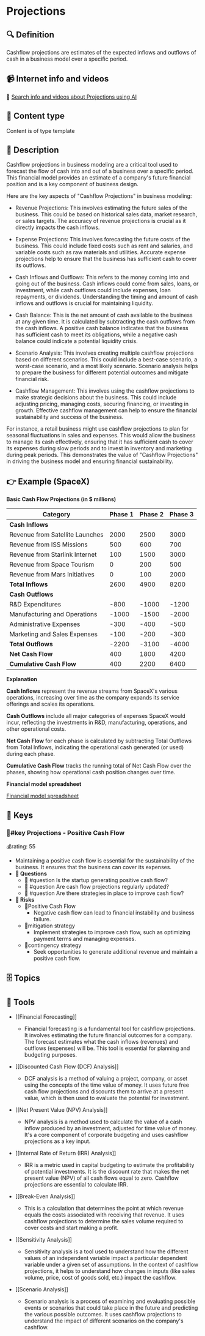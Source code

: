 
# Projections


## 🔍 Definition
Cashflow projections are estimates of the expected inflows and outflows of cash in a business model over a specific period.


## 📹 Internet info and videos
🤖 [Search info and videos about Projections using AI](https://www.perplexity.ai/search?q=videos+about+Projections:+Cashflow+projections+are+estimates+of+the+expected+inflows+and+outflows+of+cash+in+a+business+model+over+a+specific+period.
)

## 📰 Content type 
Content is of type template

## 📖 Description
Cashflow projections in business modeling are a critical tool used to forecast the flow of cash into and out of a business over a specific period. This financial model provides an estimate of a company's future financial position and is a key component of business design. 

Here are the key aspects of "Cashflow Projections" in business modeling:

- Revenue Projections: This involves estimating the future sales of the business. This could be based on historical sales data, market research, or sales targets. The accuracy of revenue projections is crucial as it directly impacts the cash inflows.

- Expense Projections: This involves forecasting the future costs of the business. This could include fixed costs such as rent and salaries, and variable costs such as raw materials and utilities. Accurate expense projections help to ensure that the business has sufficient cash to cover its outflows.

- Cash Inflows and Outflows: This refers to the money coming into and going out of the business. Cash inflows could come from sales, loans, or investment, while cash outflows could include expenses, loan repayments, or dividends. Understanding the timing and amount of cash inflows and outflows is crucial for maintaining liquidity.

- Cash Balance: This is the net amount of cash available to the business at any given time. It is calculated by subtracting the cash outflows from the cash inflows. A positive cash balance indicates that the business has sufficient cash to meet its obligations, while a negative cash balance could indicate a potential liquidity crisis.

- Scenario Analysis: This involves creating multiple cashflow projections based on different scenarios. This could include a best-case scenario, a worst-case scenario, and a most likely scenario. Scenario analysis helps to prepare the business for different potential outcomes and mitigate financial risk.

- Cashflow Management: This involves using the cashflow projections to make strategic decisions about the business. This could include adjusting pricing, managing costs, securing financing, or investing in growth. Effective cashflow management can help to ensure the financial sustainability and success of the business.

For instance, a retail business might use cashflow projections to plan for seasonal fluctuations in sales and expenses. This would allow the business to manage its cash effectively, ensuring that it has sufficient cash to cover its expenses during slow periods and to invest in inventory and marketing during peak periods. This demonstrates the value of "Cashflow Projections" in driving the business model and ensuring financial sustainability.

## 👉 Example (SpaceX)

**Basic Cash Flow Projections (in $ millions)**

| Category                          | Phase 1 | Phase 2 | Phase 3 |
|-----------------------------------|---------|---------|---------|
| **Cash Inflows**                  |         |         |         |
| Revenue from Satellite Launches   | 2000    | 2500    | 3000    |
| Revenue from ISS Missions         | 500     | 600     | 700     |
| Revenue from Starlink Internet    | 100     | 1500    | 3000    |
| Revenue from Space Tourism        | 0       | 200     | 500     |
| Revenue from Mars Initiatives     | 0       | 100     | 2000    |
| **Total Inflows**                 | 2600    | 4900    | 8200    |
| **Cash Outflows**                 |         |         |         |
| R&D Expenditures                  | -800    | -1000   | -1200   |
| Manufacturing and Operations      | -1000   | -1500   | -2000   |
| Administrative Expenses           | -300    | -400    | -500    |
| Marketing and Sales Expenses      | -100    | -200    | -300    |
| **Total Outflows**                | -2200   | -3100   | -4000   |
| **Net Cash Flow**                 | 400     | 1800    | 4200    |
| **Cumulative Cash Flow**          | 400     | 2200    | 6400    |

**Explanation**

**Cash Inflows** represent the revenue streams from SpaceX's various operations, increasing over time as the company expands its service offerings and scales its operations.

**Cash Outflows** include all major categories of expenses SpaceX would incur, reflecting the investments in R&D, manufacturing, operations, and other operational costs.

**Net Cash Flow** for each phase is calculated by subtracting Total Outflows from Total Inflows, indicating the operational cash generated (or used) during each phase.

**Cumulative Cash Flow** tracks the running total of Net Cash Flow over the phases, showing how operational cash position changes over time.

**Financial model spreadsheet**

[Financial model spreadsheet](https://slidebean.com/free-startup-financial-model-template)





## 🔑 Keys

### 🔑#key Projections - Positive Cash Flow

💰rating: 55
- Maintaining a positive cash flow is essential for the sustainability of the business. It ensures that the business can cover its expenses.
- **💭 Questions**
  - 💭 #question Is the startup generating positive cash flow?
  - 💭 #question Are cash flow projections regularly updated?
  - 💭 #question Are there strategies in place to improve cash flow?
- **🚨 Risks**
  - 🚨Positive Cash Flow
    - Negative cash flow can lead to financial instability and business failure.
  - 🚨mitigation strategy
    - Implement strategies to improve cash flow, such as optimizing payment terms and managing expenses.
  - 🚨contingency strategy
    - Seek opportunities to generate additional revenue and maintain a positive cash flow.



## 🗄️ Topics


## 🧰 Tools
- [[Financial Forecasting]]
  - Financial forecasting is a fundamental tool for cashflow projections. It involves estimating the future financial outcomes for a company. The forecast estimates what the cash inflows (revenues) and outflows (expenses) will be. This tool is essential for planning and budgeting purposes.

- [[Discounted Cash Flow (DCF) Analysis]]
  - DCF analysis is a method of valuing a project, company, or asset using the concepts of the time value of money. It uses future free cash flow projections and discounts them to arrive at a present value, which is then used to evaluate the potential for investment.

- [[Net Present Value (NPV) Analysis]]
  - NPV analysis is a method used to calculate the value of a cash inflow produced by an investment, adjusted for time value of money. It's a core component of corporate budgeting and uses cashflow projections as a key input.

- [[Internal Rate of Return (IRR) Analysis]]
  - IRR is a metric used in capital budgeting to estimate the profitability of potential investments. It is the discount rate that makes the net present value (NPV) of all cash flows equal to zero. Cashflow projections are essential to calculate IRR.

- [[Break-Even Analysis]]
  - This is a calculation that determines the point at which revenue equals the costs associated with receiving that revenue. It uses cashflow projections to determine the sales volume required to cover costs and start making a profit.

- [[Sensitivity Analysis]]
  - Sensitivity analysis is a tool used to understand how the different values of an independent variable impact a particular dependent variable under a given set of assumptions. In the context of cashflow projections, it helps to understand how changes in inputs (like sales volume, price, cost of goods sold, etc.) impact the cashflow.

- [[Scenario Analysis]]
  - Scenario analysis is a process of examining and evaluating possible events or scenarios that could take place in the future and predicting the various possible outcomes. It uses cashflow projections to understand the impact of different scenarios on the company's cashflow.
